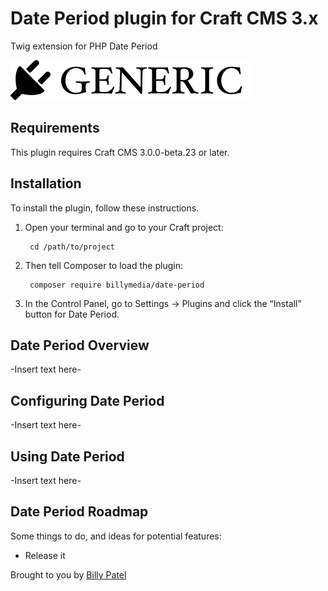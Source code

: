 # Date Period plugin for Craft CMS 3.x

Twig extension for PHP Date Period

![Screenshot](resources/img/plugin-logo.png)

## Requirements

This plugin requires Craft CMS 3.0.0-beta.23 or later.

## Installation

To install the plugin, follow these instructions.

1. Open your terminal and go to your Craft project:

        cd /path/to/project

2. Then tell Composer to load the plugin:

        composer require billymedia/date-period

3. In the Control Panel, go to Settings → Plugins and click the “Install” button for Date Period.

## Date Period Overview

-Insert text here-

## Configuring Date Period

-Insert text here-

## Using Date Period

-Insert text here-

## Date Period Roadmap

Some things to do, and ideas for potential features:

* Release it

Brought to you by [Billy Patel](https://billymedia.co.uk)
